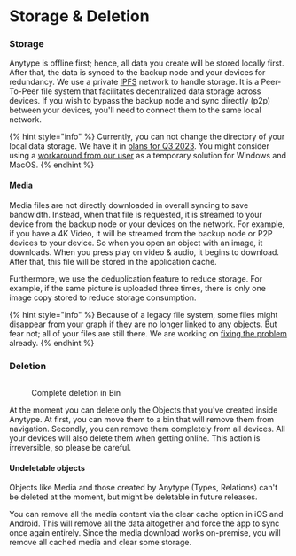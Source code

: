 # Storage & Deletion

### Storage <a href="#storage" id="storage"></a>

Anytype is offline first; hence, all data you create will be stored locally first. After that, the data is synced to the backup node and your devices for redundancy. We use a private [IPFS](https://docs.ipfs.tech/concepts/what-is-ipfs/) network to handle storage. It is a Peer-To-Peer file system that facilitates decentralized data storage across devices. If you wish to bypass the backup node and sync directly (p2p) between your devices, you'll need to connect them to the same local network.

{% hint style="info" %}
Currently, you can not change the directory of your local data storage. We have it in [plans for Q3 2023](https://github.com/orgs/anyproto/projects/1/views/1). You might consider using a [workaround from our user](https://community.anytype.io/t/custom-storage-location/994) as a temporary solution for Windows and MacOS.
{% endhint %}

#### Media <a href="#media" id="media"></a>

Media files are not directly downloaded in overall syncing to save bandwidth. Instead, when that file is requested, it is streamed to your device from the backup node or your devices on the network. For example, if you have a 4K Video, it will be streamed from the backup node or P2P devices to your device. So when you open an object with an image, it downloads. When you press play on video & audio, it begins to download. After that, this file will be stored in the application cache.&#x20;

Furthermore, we use the deduplication feature to reduce storage. For example, if the same picture is uploaded three times, there is only one image copy stored to reduce storage consumption.

{% hint style="info" %}
Because of a legacy file system, some files might disappear from your graph if they are no longer linked to any objects. But fear not; all of your files are still there. We are working on [fixing the problem](https://community.anytype.io/t/are-unlinked-images-automatically-deleted/10810/3?u=isle9) already.
{% endhint %}

### Deletion <a href="#deletion" id="deletion"></a>

<figure><img src="https://files.gitbook.com/v0/b/gitbook-x-prod.appspot.com/o/spaces%2FJbcKxgThRdSa4vZyLbvH%2Fuploads%2Fgit-blob-dcb526128401892f1a4773091dbf735febb4a875%2FScreenshot%202021-11-02%20at%2016.25.23.png?alt=media" alt=""><figcaption><p>Complete deletion in Bin</p></figcaption></figure>

At the moment you can delete only the Objects that you've created inside Anytype. At first, you can move them to a bin that will remove them from navigation. Secondly, you can remove them completely from all devices. All your devices will also delete them when getting online. This action is irreversible, so please be careful.

#### Undeletable objects <a href="#media-1" id="media-1"></a>

Objects like Media and those created by Anytype (Types, Relations) can't be deleted at the moment, but might be deletable in future releases.&#x20;

You can remove all the media content via the clear cache option in iOS and Android. This will remove all the data altogether and force the app to sync once again entirely. Since the media download works on-premise, you will remove all cached media and clear some storage.
